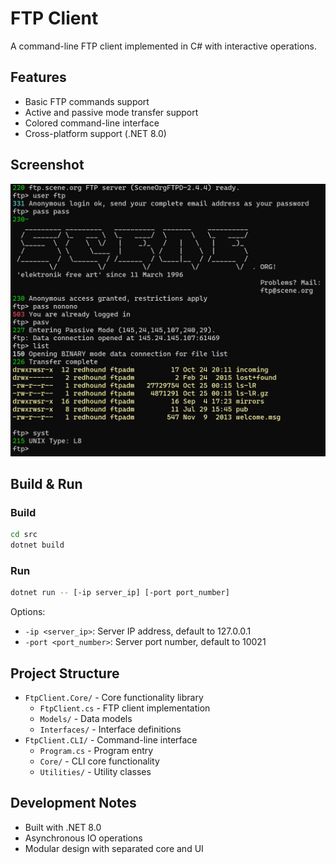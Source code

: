 # FTP Client

A command-line FTP client implemented in C# with interactive operations.

## Features

- Basic FTP commands support
- Active and passive mode transfer support
- Colored command-line interface
- Cross-platform support (.NET 8.0)

## Screenshot

![screenshot](images/screenshot.png)

## Build & Run

### Build

```bash
cd src
dotnet build
```

### Run

```bash
dotnet run -- [-ip server_ip] [-port port_number]
```

Options:

- `-ip <server_ip>`: Server IP address, default to 127.0.0.1
- `-port <port_number>`: Server port number, default to 10021

## Project Structure

- `FtpClient.Core/` - Core functionality library
  - `FtpClient.cs` - FTP client implementation
  - `Models/` - Data models
  - `Interfaces/` - Interface definitions
- `FtpClient.CLI/` - Command-line interface
  - `Program.cs` - Program entry
  - `Core/` - CLI core functionality
  - `Utilities/` - Utility classes

## Development Notes

- Built with .NET 8.0
- Asynchronous IO operations
- Modular design with separated core and UI
